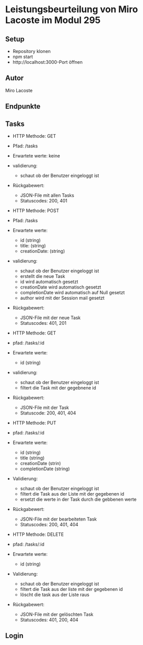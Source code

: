 # Leistungsbeurteilung von Miro Lacoste im Modul 295

## Setup
- Repository klonen
- npm start
- http://localhost:3000-Port öffnen

## Autor
Miro Lacoste


## Endpunkte

## Tasks

- HTTP Methode: GET
- Pfad: /tasks
- Erwartete werte: keine

- validierung:
    - schaut ob der Benutzer eingeloggt ist

- Rückgabewert:
    - JSON-File mit allen Tasks
    - Statuscodes: 200, 401

- HTTP Methode: POST
- Pfad: /tasks
- Erwartete werte:
    - id (string)
    - title: (string)
    - creationDate: (string)

- validierung:
    - schaut ob der Benutzer eingeloggt ist
    - erstellt die neue Task
    - id wird automatisch gesetzt
    - creationDate wird automatisch gesetzt
    - completionDate wird automatisch auf Null gesetzt
    - author wird mit der Session mail gesetzt

- Rückgabewert:
    - JSON-File mit der neue Task
    - Statuscodes: 401, 201

- HTTP Methode: GET
- pfad: /tasks/:id
- Erwartete werte:
    - id (string)

- validierung:
    - schaut ob der Benutzer eingeloggt ist
    - filtert die Task mit der gegebnene id

- Rückgabewert:
    - JSON-File mit der Task
    - Statuscode: 200, 401, 404

- HTTP Methode: PUT
- pfad: /tasks/:id
- Erwartete werte:
    - id (string)
    - title (string)
    - creationDate (strin)
    - completionDate (string)

- Validierung:
    - schaut ob der Benutzer eingeloggt ist
    - filtert die Task aus der Liste mit der gegebenen id
    - ersetzt die werte in der Task durch die gebbenen werte

- Rückgabewert:
    - JSON-File mit der bearbeiteten Task
    - Statuscodes: 200, 401, 404

- HTTP Methode: DELETE
- pfad: /tasks/:id
- Erwartete werte:
    - id (string)

- Validierung:
    - schaut ob der Benutzer eingeloggt ist
    - filtert die Task aus der liste mit der gegebenen id
    - löscht die task aus der Liste raus

- Rückgabewert:
    - JSON-File mit der gelöschten Task
    - Statuscodes: 401, 200, 404

## Login

